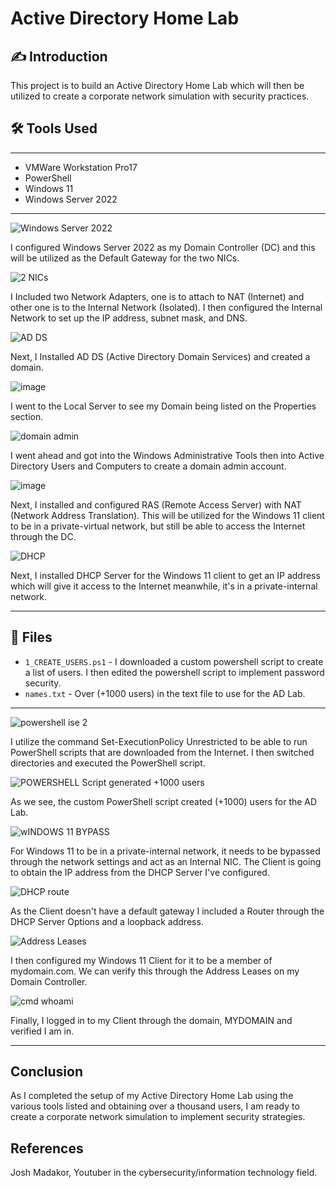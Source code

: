 # Active Directory Home Lab 

## ✍️ Introduction

This project is to build an Active Directory Home Lab which will then be utilized to create a corporate network simulation with security practices. 

## 🛠️ Tools Used
________________________________________________________________________________________________

* VMWare Workstation Pro17
* PowerShell
* Windows 11
* Windows Server 2022

________________________________________________________________________________________________

![Windows Server 2022](https://github.com/user-attachments/assets/686d0760-915e-4029-ac08-00b2123c08e6)

I configured Windows Server 2022 as my Domain Controller (DC) and this will be utilized as the Default Gateway for the two NICs. 


![2 NICs](https://github.com/user-attachments/assets/a35df314-692a-4bb9-a6d1-5613e4cd8209)

I Included two Network Adapters, one is to attach to NAT (Internet) and other one is to the Internal Network (Isolated).  I then configured the Internal Network to set up the IP address, subnet mask, and DNS.


![AD DS](https://github.com/user-attachments/assets/383fb88e-41bb-492d-9bc7-858e74cab26b)

Next, I Installed AD DS (Active Directory Domain Services) and created a domain.


![image](https://github.com/user-attachments/assets/a789aaa0-0983-4311-ad63-602c99ba09fe)

I went to the Local Server to see my Domain being listed on the Properties section. 

![domain admin](https://github.com/user-attachments/assets/6a71c432-4ba4-45d4-9e9f-0faabf9398b8)

I went ahead and got into the Windows Administrative Tools then into Active Directory Users and Computers to create a domain admin account. 

![image](https://github.com/user-attachments/assets/cb757ab0-767e-47af-8b93-c62316c455ef)

Next, I installed and configured RAS (Remote Access Server) with NAT (Network Address Translation). This will be utilized for the Windows 11 client to be in a private-virtual network, but still be able to access the Internet through the DC. 

![DHCP](https://github.com/user-attachments/assets/fdbd4e46-b9fc-4c6c-876e-7ec53647f126)

Next, I installed DHCP Server for the Windows 11 client to get an IP address which will give it access to the Internet meanwhile, it's in a private-internal network.
_______________________________________________________________________________________________

## 📁 Files

- `1_CREATE_USERS.ps1` - I downloaded a custom powershell script to create a list of users. I then edited the powershell script to implement password security.
- `names.txt` - Over  (+1000 users) in the text file to use for the AD Lab.
-----------------------------------------------------------------------------------------------

![powershell ise 2](https://github.com/user-attachments/assets/ae80e8bd-e1d7-4423-87c7-be2459d8ca98)

I utilize the command Set-ExecutionPolicy Unrestricted to be able to run PowerShell scripts that are downloaded from the Internet. I then switched directories and executed the PowerShell script.

![POWERSHELL Script generated +1000 users](https://github.com/user-attachments/assets/5874c100-28a7-4914-ae5f-8e8a483e3cea)

As we see, the custom PowerShell script created (+1000) users for the AD Lab.

![wINDOWS 11 BYPASS](https://github.com/user-attachments/assets/9b033512-7ae2-4385-b736-94c734cf3556)

For Windows 11 to be in a private-internal network, it needs to be bypassed through the network settings and act as an Internal NIC. The Client is going to obtain the IP address from the DHCP Server I've configured.

![DHCP route](https://github.com/user-attachments/assets/1a062e52-203d-4efd-876a-8a51b6166681)


As the Client doesn't have a default gateway I included a Router through the DHCP Server Options and a loopback address.

![Address Leases](https://github.com/user-attachments/assets/3454249e-eda7-4285-bdcf-26bb02cd582b)


I then configured my Windows 11 Client for it to be a member of mydomain.com. We can verify this through the Address Leases on my Domain Controller.

![cmd whoami](https://github.com/user-attachments/assets/dc4a3936-67c9-47a8-bc72-8302b3a7cca9)

Finally, I logged in to my Client through the domain, MYDOMAIN and verified I am in.

_____________________________________________________________________________________________________________________________________________________________________________________________________________________

## Conclusion

As I completed the setup of my Active Directory Home Lab using the various tools listed and obtaining over a thousand users, I am ready to create a corporate network simulation to implement security strategies.

## References

Josh Madakor, Youtuber in the cybersecurity/information technology field. 
